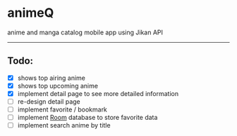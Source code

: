 # animeQ
anime and manga catalog mobile app using Jikan API

___
## Todo:
- [x] shows top airing anime
- [x] shows top upcoming anime
- [x] implement detail page to see more detailed information
- [ ] re-design detail page
- [ ] implement favorite / bookmark
- [ ] implement [Room](https://developer.android.com/reference/androidx/room/RoomDatabase) database to store favorite data
- [ ] implement search anime by title
